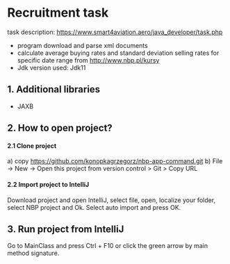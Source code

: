 # Recruitment task
task description: https://www.smart4aviation.aero/java_developer/task.php

- program download and parse xml documents
- calculate average buying rates and standard deviation selling rates for specific date range from http://www.nbp.pl/kursy
- Jdk version used: Jdk11

## 1. Additional libraries
- JAXB

## 2. How to open project?

#### 2.1 Clone project
a) copy https://github.com/konopkagrzegorz/nbp-app-command.git
b) File -> New -> Open this project from version control > Git > Copy URL
#### 2.2 Import project to IntelliJ
Download project and open IntelliJ, select file, open, localize your folder, select NBP project and Ok. Select  auto import and press OK.

## 3. Run project from IntelliJ
Go to MainClass and press Ctrl + F10 or click the green arrow by main method signature.
